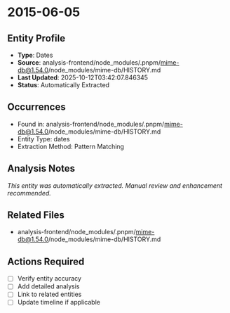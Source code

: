 # 2015-06-05

## Entity Profile
- **Type**: Dates
- **Source**: analysis-frontend/node_modules/.pnpm/mime-db@1.54.0/node_modules/mime-db/HISTORY.md
- **Last Updated**: 2025-10-12T03:42:07.846345
- **Status**: Automatically Extracted

## Occurrences
- Found in: analysis-frontend/node_modules/.pnpm/mime-db@1.54.0/node_modules/mime-db/HISTORY.md
- Entity Type: dates
- Extraction Method: Pattern Matching

## Analysis Notes
*This entity was automatically extracted. Manual review and enhancement recommended.*

## Related Files
- analysis-frontend/node_modules/.pnpm/mime-db@1.54.0/node_modules/mime-db/HISTORY.md

## Actions Required
- [ ] Verify entity accuracy
- [ ] Add detailed analysis
- [ ] Link to related entities
- [ ] Update timeline if applicable
